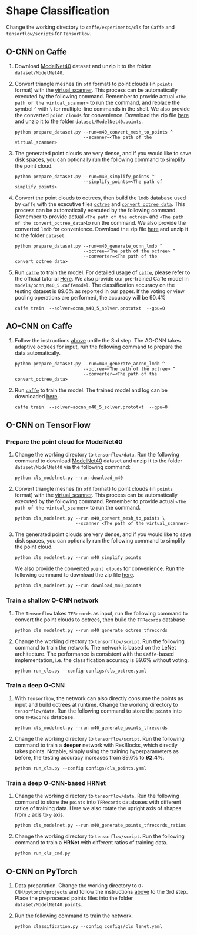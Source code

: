 # Shape Classification

Change the working directory to `caffe/experiments/cls` for `Caffe` and
`tensorflow/scripts` for `TensorFlow`.


## O-CNN on Caffe

1. Download [ModelNet40](http://modelnet.cs.princeton.edu/ModelNet40.zip) dataset
and unzip it to the folder `dataset/ModelNet40`.

2. Convert triangle meshes (in `off` format) to point clouds (in `points` format)
with the [virtual_scanner](https://github.com/wang-ps/O-CNN/tree/master/virtual_scanner).
This process can be automatically executed by the following command.
Remember to provide actual `<The path of the virtual_scanner>` to run the command,
and replace the symbol `^` with `\` for multiple-line commands in the shell.
We also provide the converted `point clouds` for convenience. Download the zip file
[here](https://www.dropbox.com/s/m233s9eza3acj2a/ModelNet40.points.zip?dl=0) and
unzip it to the folder `dataset/ModelNet40.points`.
    ```shell
    python prepare_dataset.py --run=m40_convert_mesh_to_points ^
                              --scanner=<The path of the virtual_scanner>
    ```

3. The generated point clouds are very dense, and if you would like to save disk
spaces, you can optionally run the following command to simplify the point cloud.
    ```shell
    python prepare_dataset.py --run=m40_simplify_points ^
                              --simplify_points=<The path of simplify_points>
    ```

4. Convert the point clouds to octrees, then build the `lmdb` database used by
`caffe` with the executive files [`octree`](Installation.md#Octree) and
[`convert_octree_data`](Installation.md#Caffe).
This process can be automatically executed by the following command.
Remember to provide actual `<The path of the octree>` and
`<The path of the convert_octree_data>`to run the command.
We also provide the converted `lmdb` for convenience. Download the zip file
[here](https://www.dropbox.com/s/t6d7z12ye3rpfit/ModelNet40.octree.lmdb.zip?dl=0)
and unzip it to the folder `dataset`.
    ```shell
    python prepare_dataset.py --run=m40_generate_ocnn_lmdb ^
                              --octree=<The path of the octree> ^
                              --converter=<The path of the convert_octree_data>
    ```

5. Run [`caffe`](Installation.md#Caffe) to train the model.
For detailed usage of [`caffe`](Installation.md#Caffe), please refer to the
official tutorial [Here](http://caffe.berkeleyvision.org/tutorial/interfaces.html).
We also provide our pre-trained Caffe model in `models/ocnn_M40_5.caffemodel`.
The classification accuracy on the testing dataset is 89.6% as reported in our paper.
If the voting or view pooling operations are performed, the accuracy will be 90.4%
    ```shell
    caffe train  --solver=ocnn_m40_5_solver.prototxt  --gpu=0
    ```


## AO-CNN on Caffe

1. Follow the instructions [above](#o-cnn-on-caffe) untile the 3rd step.
The AO-CNN takes adaptive octrees for input, run the following command to prepare
the data automatically.
    ```shell
    python prepare_dataset.py --run=m40_generate_aocnn_lmdb ^
                              --octree=<The path of the octree> ^
                              --converter=<The path of the convert_octree_data>
    ```
2. Run [`caffe`](Installation.md#Caffe) to train the model. The trained model
   and log can be downloaded
   [here](https://www.dropbox.com/s/r417fgq96wlzzj5/aocnn_m40_5.zip?dl=0).
    ```shell
    caffe train  --solver=aocnn_m40_5_solver.prototxt  --gpu=0
    ```


## O-CNN on TensorFlow

### Prepare the point cloud for ModelNet40   
1. Change the working directory to `tensorflow/data`. Run the following command
   to download [ModelNet40](http://modelnet.cs.princeton.edu/ModelNet40.zip)
   dataset and unzip it to the folder `dataset/ModelNet40` via the following
   command:
    ```
    python cls_modelnet.py --run download_m40
    ```

2. Convert triangle meshes (in `off` format) to point clouds (in `points` format)
   with the [virtual_scanner](https://github.com/wang-ps/O-CNN/tree/master/virtual_scanner).
   This process can be automatically executed by the following command.
   Remember to provide actual `<The path of the virtual_scanner>` to run the command.
    ```shell
    python cls_modelnet.py --run m40_convert_mesh_to_points \
                           --scanner <The path of the virtual_scanner>
    ```

3. The generated point clouds are very dense, and if you would like to save disk
   spaces, you can optionally run the following command to simplify the point cloud.
    ```shell
    python cls_modelnet.py --run m40_simplify_points 
    ```
   We also provide the converted `point clouds` for convenience. Run the
   following command to download the zip file
   [here](https://www.dropbox.com/s/m233s9eza3acj2a/ModelNet40.points.zip?dl=0).
   ```shell
   python cls_modelnet.py --run download_m40_points
   ```

### Train a shallow O-CNN network
1. The `Tensorflow` takes `TFRecords` as input, run the following command to
   convert the point clouds to octrees, then build the `TFRecords` database
    ```shell
    python cls_modelnet.py --run m40_generate_octree_tfrecords 
    ```

2. Change the working directory to `tensorflow/script`. Run the following
   command to train the network. The network is based on the LeNet architecture.
   The performance is consistent with the `Caffe`-based implementation,  i.e.
   the classification accuracy is 89.6% without voting.
    ```shell
    python run_cls.py --config configs/cls_octree.yaml
    ```

### Train a deep O-CNN
1. With `Tensorflow`, the network can also directly consume the points as input
   and build octrees at runtime. Change the working directory to
   `tensorflow/data`. Run the following command to store the `points` into one
   `TFRecords` database.
    ```shell
    python cls_modelnet.py --run m40_generate_points_tfrecords
    ```
    
2. Change the working directory to `tensorflow/script`. Run the following command
   to train a **deeper** network with ResBlocks, which directly takes points.
   Notable, simply using the training hyperparameters as before, the testing
   accuracy increases from 89.6% to **92.4%**.
    ```shell
    python run_cls.py --config configs/cls_points.yaml
    ```

### Train a deep O-CNN-based HRNet
1. Change the working directory to `tensorflow/data`. Run the following command
   to store the `points` into `TFRecords` databases with different ratios of
   training data. Here we also rotate the upright axis of shapes from `z` axis
   to `y` axis.
    ```shell
    python cls_modelnet.py --run m40_generate_points_tfrecords_ratios
    ```
    
2. Change the working directory to `tensorflow/script`. Run the following command
   to train a **HRNet** with different ratios of training data.
    ```shell
    python run_cls_cmd.py
    ```
    <!-- https://www.dropbox.com/s/lmqv1n1yyja5z1j/m40_weights_and_logs.zip?dl=0 -->

## O-CNN on PyTorch

1. Data preparation. Change the working directory to `O-CNN/pytorch/projects`
   and follow the instructions [above](classification.md#o-cnn-on-tensorflow) to
   the 3rd step. Place the preprocesed points files into the folder
   `dataset/ModelNet40.points`.

2. Run the following command to train the network.
   ```
   python classification.py --config configs/cls_lenet.yaml
   ```
   
